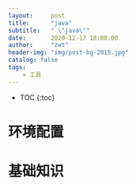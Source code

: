 ```yaml
---
layout:     post
title:      "java"
subtitle:   " \"java\""
date:       2020-12-17 18:00:00
author:     "zwt"
header-img: "img/post-bg-2015.jpg"
catalog: false
tags:
    - 工具
---
```

* TOC
{:toc}

# 环境配置

# 基础知识